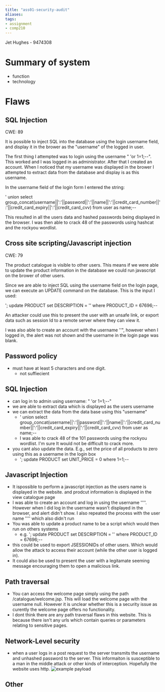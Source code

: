 ```yaml
---
title: "ass01-security-audit"
aliases: 
tags: 
- assignment
- comp210
---
```



Jet Hughes - 9474308

# Summary of system
- function
- technology

# Flaws
## SQL Injection 
CWE: 89

It is possible to inject SQL into the database using the login username field, and display it in the brower as the "username" of the logged in user.

The first thing I attempted was to login using the username " 'or 1=1;--". This worked and I was logged in as administrator.
After that I created an account. When I noticed that my username was displayed in the brower I attempted to extract data from the database and display is as this username. 

In the username field of the login form I entered the string:

' union select group_concat(username||':'||password||':'||name||':'||credit_card_number||':'||credit_card_expiry||':'||credit_card_cvv) from user as name;--

This resulted in all the users data and hashed passwords being displayed in the browser. I was then able to crack 48 of the passwords using hashcat and the rockyou wordlist. 

## Cross site scripting/Javascript injection
CWE: 79

The product catalogue is visible to other users. This means if we were able to update the product information in the database we could run javascript on the brower of other users.

Since we are able to inject SQL using the username field on the login page, we can execute an UPDATE command on the database. This is the input I used:

'; update PRODUCT set DESCRIPTION = '<script>alert("hello")</script>' where PRODUCT_ID = 67696;--

An attacker could use this to present the user with an unsafe link, or export data such as session Id to a remote server where they can view it.

I was also able to create an account with the username ''<script>alert("hello")</script>", however when I logged in, the alert was not shown and the username in the login page was blank. 

## Password policy
- must have at least 5 characters and one digit.
	- not suffiecient

## SQL Injection
- can log in to admin using username: " 'or 1=1;--"
- we are able to  extract data which is displayed as the users username
- we can extract the data from the data base using this "username"
	- ' union select group_concat(username||':'||password||':'||name||':'||credit_card_number||':'||credit_card_expiry||':'||credit_card_cvv) from user as name;--
	- I was able to crack 48 of the 101 passwords using the rockyou wordlist. I'm sure It would not be difficult to crack more.
- you cant also update the data. E.g., set the price of all products to zero using this as a username in the login box
	- '; update PRODUCT set UNIT_PRICE = 0 where 1=1;--

## Javascript Injection
- It ispossible to perform a javascript injection as the users name is displayed in the website. and prodcut information is displayed in the view catalogue page
- I was able to create an account and log in using the username ''<script>alert("hello")</script>''. However when I did log in the username wasn't displayed in the browser, and alert didn't show. I also repeated the process with the user name ''<script>console.log("hello")</script>'' which also didn't run
- You was able to update a product name to be a script which would then run on others systems
	- e.g. '; update PRODUCT set DESCRIPTION = '<script>alert("hello")</script>' where PRODUCT_ID = 67696;--
- this could be used to export JSESSIONIDs of other users. Which would allow the attack to access their account (while the other user is logged in).
- It could also be used to present the user with a legitamate seeming message encouraging them to open a malicious link.

## Path traversal
- You can access the welcome page simply using the path /catalogue/welcome.jsp. This will load the welcome page with the username null. However it is unclear whether this is a security issue as curently the welcome page offers no functionality. 
- I dont think there are any path traversal flaws in this website. This is because there isn't any urls which contain queries or parameters relating to sensitive pages. 
## Network-Level security
- when a user logs in a post request to the server transmits the username and unhashed password to the server. This informaiton is susceptible to a man in the middle attack or other kinds of interception. Hopefully the website uses http. 
![example payload](https://i.imgur.com/9Tn6gx1.png)
## Other
